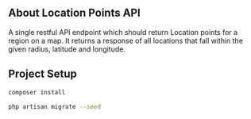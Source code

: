 ## About Location Points API

A single restful API endpoint which should return Location points for a region on a map. It returns a response of all
locations that fall within the given radius, latitude and longitude.

## Project Setup

```sh
composer install
```

```sh
php artisan migrate --seed
```
